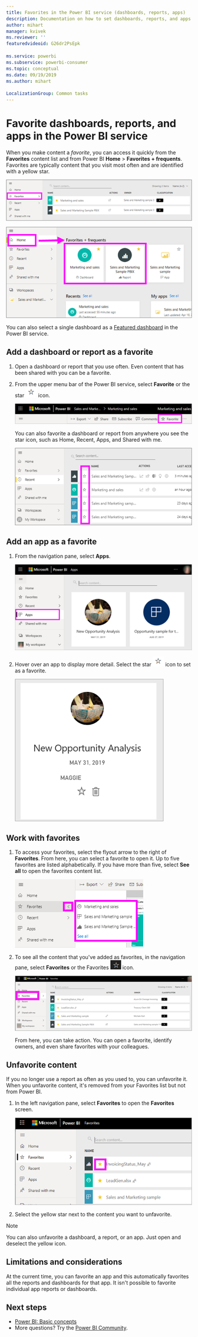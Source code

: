 ```yaml
---
title: Favorites in the Power BI service (dashboards, reports, apps)
description: Documentation on how to set dashboards, reports, and apps as favorites in the Power BI service
author: mihart
manager: kvivek
ms.reviewer: ''
featuredvideoid: G26dr2PsEpk

ms.service: powerbi
ms.subservice: powerbi-consumer
ms.topic: conceptual
ms.date: 09/19/2019
ms.author: mihart

LocalizationGroup: Common tasks
---
```

# Favorite dashboards, reports, and apps in the Power BI service
When you make content a *favorite*, you can access it quickly from the **Favorites** content list and from Power BI **Home** > **Favorites + frequents**. Favorites are typically content that you visit most often and are identified with a yellow star.

   ![Favorites icon](./media/end-user-favorite/power-bi-favorite-nav.png)

   ![Favorites + frequents icon](./media/end-user-favorite/power-bi-home.png)

You can also select a single dashboard as a [Featured dashboard](end-user-featured.md) in the Power BI service.

## Add a dashboard or report as a favorite

1. Open a dashboard or report that you use often. Even content that has been shared with you can be a favorite.

2. From the upper menu bar of the Power BI service, select **Favorite** or the star ![Star icon](./media/end-user-favorite/power-bi-favorite-icon.png) icon.
   
   ![Favorite icon](./media/end-user-favorite/power-bi-favorite.png)
   
   You can also favorite a dashboard or report from anywhere you see the star icon, such as Home, Recent, Apps, and Shared with me. 
   
   ![Dashboard tab with yellow star](./media/end-user-favorite/power-bi-recent.png)

## Add an app as a favorite

1. From the navigation pane, select **Apps**.

   ![Dashboard](./media/end-user-favorite/power-bi-app.png)

2. Hover over an app to display more detail. Select the star ![Star icon](./media/end-user-favorite/power-bi-favorite-icon.png) icon to set as a favorite.
   
   ![Hover over app](./media/end-user-favorite/power-bi-hover-app.png)

## Work with favorites
1. To access your favorites, select the flyout arrow to the right of **Favorites**. From here, you can select a favorite to open it. Up to five favorites are listed alphabetically. If you have more than five, select **See all** to open the favorites content list. 
   
   ![Favorites flyout](./media/end-user-favorite/power-bi-favorite-flyout.png)
2. To see all the content that you've added as favorites, in the navigation pane, select **Favorites** or the Favorites ![Star icon](./media/end-user-favorite/power-bi-favorites-icon.png) icon. 
   
    ![Favorites window](./media/end-user-favorite/power-bi-fav-screen.png)
   
   From here, you can take action. You can open a favorite, identify owners, and even share favorites with your colleagues.

## Unfavorite content
If you no longer use a report as often as you used to, you can unfavorite it. When you unfavorite content, it's removed from your Favorites list but not from Power BI.

1. In the left navigation pane, select **Favorites** to open the **Favorites** screen.
   
   ![Favorites screen](./media/end-user-favorite/power-bi-un-favorite.png)
2. Select the yellow star next to the content you want to unfavorite.

> [!NOTE]
> You can also unfavorite a dashboard, a report, or an app. Just open and deselect the yellow icon. 
> 
> 
## Limitations and considerations
At the current time, you can favorite an app and this automatically favorites all the reports and dashboards for that app. It isn't possible to favorite individual app reports or dashboards. 

## Next steps
- [Power BI: Basic concepts](end-user-basic-concepts.md)
- More questions? Try the [Power BI Community](https://community.powerbi.com/).

